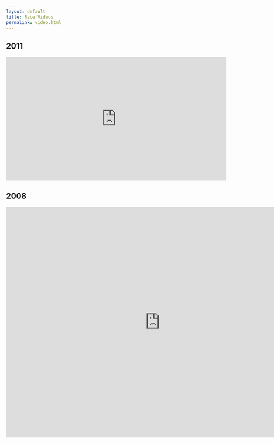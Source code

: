 ```yaml
---
layout: default
title: Race Videos
permalink: video.html
---
```

## 2011
<iframe src="http://player.vimeo.com/video/34260036?title=0&amp;byline=0&amp;portrait=0" width="601" height="338" frameborder="0"> </iframe>

## 2008
<iframe src="http://www.youtube.com/embed/XPlRT26CXZc"  width="840" height="630" frameborder="0" allowfullscreen="1"> </iframe>

